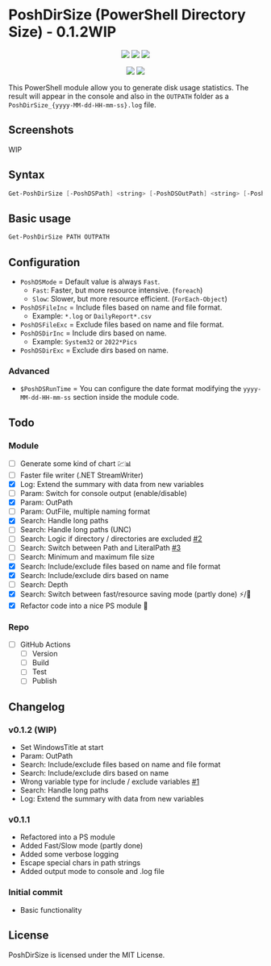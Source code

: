 # PoshDirSize (PowerShell Directory Size) -  0.1.2WIP

<p align="center">
  <a href="https://github.com/Kinsiinoo/PoshDirSize"><img src="https://img.shields.io/github/languages/top/kinsiinoo/poshdirsize?style=for-the-badge"></a>
  <a href="https://github.com/Kinsiinoo/PoshDirSize"><img src="https://img.shields.io/github/languages/code-size/kinsiinoo/poshdirsize?style=for-the-badge"></a>
  <a href="https://github.com/Kinsiinoo/PoshDirSize"><img src="https://img.shields.io/github/license/kinsiinoo/poshdirsize?style=for-the-badge"></a>
</p>

<p align="center">
  <a href="https://github.com/Kinsiinoo/PoshDirSize/releases/"><img src="https://img.shields.io/github/v/release/kinsiinoo/poshdirsize?style=for-the-badge"></a>
  <a href="https://github.com/Kinsiinoo/PoshDirSize"><img src="https://img.shields.io/github/last-commit/kinsiinoo/poshdirsize?style=for-the-badge"></a>
</p>

This PowerShell module allow you to generate disk usage statistics.
The result will appear in the console and also in the `OUTPATH` folder as a `PoshDirSize_{yyyy-MM-dd-HH-mm-ss}.log` file.

## Screenshots

WIP

## Syntax

```PowerShell
Get-PoshDirSize [-PoshDSPath] <string> [-PoshDSOutPath] <string> [-PoshDSMode {Fast | Slow}] [-PoshDSFileInc <string>] [-PoshDSFileExc <string>] [-PoshDSDirInc <string>] [-PoshDSDirExc <string>]  [<CommonParameters>]
```

## Basic usage

```PowerShell
Get-PoshDirSize PATH OUTPATH
```

## Configuration

* `PoshDSMode` = Default value is always `Fast`.
  * `Fast`: Faster, but more resource intensive. (`foreach`)
  * `Slow`: Slower, but more resource efficient. (`ForEach-Object`)
* `PoshDSFileInc` = Include files based on name and file format.
  * Example: `*.log` or `DailyReport*.csv`
* `PoshDSFileExc` = Exclude files based on name and file format.
* `PoshDSDirInc` = Include dirs based on name.
  * Example: `System32` or `2022*Pics`
* `PoshDSDirExc` = Exclude dirs based on name.

### Advanced

* `$PoshDSRunTime` = You can configure the date format modifying the `yyyy-MM-dd-HH-mm-ss` section inside the module code.

## Todo

### Module

* [ ] Generate some kind of chart :chart::bar_chart:
* [ ] Faster file writer (.NET StreamWriter)
* [x] Log: Extend the summary with data from new variables
* [ ] Param: Switch for console output (enable/disable)
* [x] Param: OutPath
* [ ] Param: OutFile, multiple naming format
* [x] Search: Handle long paths
* [ ] Search: Handle long paths (UNC)
* [ ] Search: Logic if directory / directories are excluded [#2](https://github.com/Kinsiinoo/PoshDirSize/issues/2)
* [ ] Search: Switch between Path and LiteralPath [#3](https://github.com/Kinsiinoo/PoshDirSize/issues/3)
* [ ] Search: Minimum and maximum file size
* [x] Search: Include/exclude files based on name and file format
* [x] Search: Include/exclude dirs based on name
* [ ] Search: Depth
* [x] Search: Switch between fast/resource saving mode (partly done) :zap:/:deciduous_tree:
* [x] Refactor code into a nice PS module :eyes:

### Repo

* [ ] GitHub Actions
  * [ ] Version
  * [ ] Build
  * [ ] Test
  * [ ] Publish

## Changelog

### **v0.1.2 (WIP)**

* Set WindowsTitle at start
* Param: OutPath
* Search: Include/exclude files based on name and file format
* Search: Include/exclude dirs based on name
* Wrong variable type for include / exclude variables [#1](https://github.com/Kinsiinoo/PoshDirSize/issues/1)
* Search: Handle long paths
* Log: Extend the summary with data from new variables

### v0.1.1

* Refactored into a PS module
* Added Fast/Slow mode (partly done)
* Added some verbose logging
* Escape special chars in path strings
* Added output mode to console and .log file

### Initial commit

* Basic functionality

## License

PoshDirSize is licensed under the MIT License.
